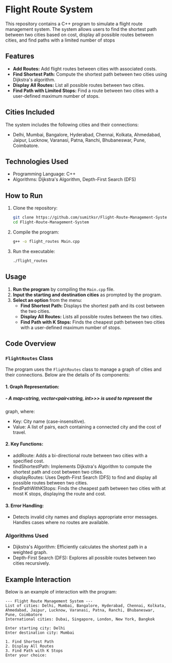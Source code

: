 # Flight Route System

This repository contains a C++ program to simulate a flight route management system. The system allows users to find the shortest path between two cities based on cost, display all possible routes between cities, and find paths with a limited number of stops

## Features

- **Add Routes:** Add flight routes between cities with associated costs.
- **Find Shortest Path:** Compute the shortest path between two cities using Dijkstra's algorithm.
- **Display All Routes:** List all possible routes between two cities.
- **Find Path with Limited Stops:** Find a route between two cities with a user-defined maximum number of stops.

## Cities Included

The system includes the following cities and their connections:
- Delhi, Mumbai, Bangalore, Hyderabad, Chennai, Kolkata, Ahmedabad, Jaipur, Lucknow, Varanasi, Patna, Ranchi, Bhubaneswar, Pune, Coimbatore.

## Technologies Used

- Programming Language: C++
- Algorithms: Dijkstra's Algorithm, Depth-First Search (DFS)

## How to Run

1. Clone the repository:
   ```bash
   git clone https://github.com/sumitksr/Flight-Route-Management-System.git
   cd Flight-Route-Management-System
2. Compile the program:
    ```bash
   g++ -o flight_routes Main.cpp
3. Run the executable:
    ```bash
   ./flight_routes
  ## Usage

1. **Run the program** by compiling the `Main.cpp` file.
2. **Input the starting and destination cities** as prompted by the program.
3. **Select an option** from the menu:
   - **Find Shortest Path:** Displays the shortest path and its cost between the two cities.
   - **Display All Routes:** Lists all possible routes between the two cities.
   - **Find Path with K Stops:** Finds the cheapest path between two cities with a user-defined maximum number of stops.
     
## Code Overview

### `FlightRoutes` Class

  The program uses the `FlightRoutes` class to manage a graph of cities and 
  their connections. Below are the details of its components:

#### 1. Graph Representation:

  ##### - A map<string, vector<pair<string, int>>> is used to represent the 
  graph, 
  where:
   - Key: City name (case-insensitive).
   - Value: A list of pairs, each containing a connected city and the cost 
     of travel.
#### 2. Key Functions:

  - addRoute: Adds a bi-directional route between two cities with a 
    specified cost.
  - findShortestPath: Implements Dijkstra's Algorithm to compute the 
    shortest path and cost between two cities.
  - displayRoutes: Uses Depth-First Search (DFS) to find and display all 
    possible routes between two cities.
  - findPathWithKStops: Finds the cheapest path between two cities with at most K stops, displaying the route and cost.
#### 3. Error Handling:
 
  - Detects invalid city names and displays appropriate error messages.
     Handles cases where no routes are available.
 ### Algorithms Used
   - Dijkstra's Algorithm: Efficiently calculates the shortest path in a 
     weighted graph.
  - Depth-First Search (DFS): Explores all possible routes between two 
    cities recursively.


## Example Interaction

Below is an example of interaction with the program:

```plaintext
--- Flight Route Management System ---
List of cities: Delhi, Mumbai, Bangalore, Hyderabad, Chennai, Kolkata, Ahmedabad, Jaipur, Lucknow, Varanasi, Patna, Ranchi, Bhubaneswar, Pune, Coimbatore
International cities: Dubai, Singapore, London, New York, Bangkok

Enter starting city: Delhi
Enter destination city: Mumbai

1. Find Shortest Path
2. Display All Routes
3. Find Path with K Stops
Enter your choice:
 


